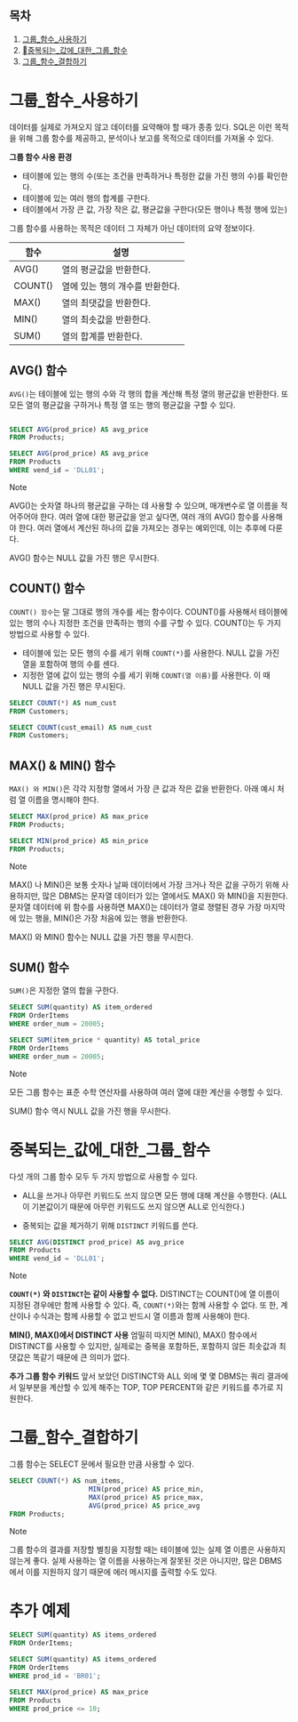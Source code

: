 ## 목차

1. [그룹_함수_사용하기](#그룹_함수_사용하기)
2. [중복되는_값에_대한_그룹_함수](#중복되는_값에_대한_그룹_함수)
3. [그룹_함수_결합하기](#그룹_함수_결합하기)



# 그룹_함수_사용하기

데이터를 실제로 가져오지 않고 데이터를 요약해야 할 때가 종종 있다. SQL은 이런 목적을 위해 그룹 함수를 제공하고, 분석이나 보고를 목적으로 데이터를 가져올 수 있다.

**그룹 함수 사용 환경**
- 테이블에 있는 행의 수(또는 조건을 만족하거나 특정한 값을 가진 행의 수)를 확인한다.
- 테이블에 있는 여러 행의 합계를 구한다.
- 테이블에서 가장 큰 값, 가장 작은 값, 평균값을 구한다(모든 행이나 특정 행에 있는)

그룹 함수를 사용하는 목적은 데이터 그 자체가 아닌 데이터의 요약 정보이다.

| 함수    | 설명                            |
| ------- | ------------------------------- |
| AVG()   | 열의 평균값을 반환한다.         |
| COUNT() | 열에 있는 행의 개수를 반환한다. |
| MAX()   | 열의 최댓값을 반환한다.         |
| MIN()   | 열의 최솟값을 반환한다.         |
| SUM()   | 열의 합계를 반환한다.           |

## AVG() 함수

`AVG()`는 테이블에 있는 행의 수와 각 행의 합을 계산해 특정 열의 평균값을 반환한다.
또 모든 열의 평균값을 구하거나 특정 열 또는 행의 평균값을 구할 수 있다.

``` SQL

SELECT AVG(prod_price) AS avg_price
FROM Products;

SELECT AVG(prod_price) AS avg_price
FROM Products
WHERE vend_id = 'DLL01';

```

> [!NOTE]
> AVG()는 숫자열 하나의 평균값을 구하는 데 사용할 수 있으며, 매개변수로 열 이름을 적어주어야 한다.
> 여러 열에 대한 평균값을 얻고 싶다면, 여러 개의 AVG() 함수를 사용해야 한다. 여러 열에서 계산된 하나의 값을 가져오는 경우는 예외인데, 이는 추후에 다룬다.
> 
> AVG() 함수는 NULL 값을 가진 행은 무시한다.

## COUNT() 함수

`COUNT() 함수`는 말 그대로 행의 개수를 세는 함수이다. COUNT()를 사용해서 테이블에 있는 행의 수나 지정한 조건을 만족하는 행의 수를 구할 수 있다.
COUNT()는 두 가지 방법으로 사용할 수 있다.

- 테이블에 있는 모든 행의 수를 세기 위해 `COUNT(*)`를 사용한다. NULL 값을 가진 열을 포함하여 행의 수를 센다.
- 지정한 열에 값이 있는 행의 수를 세기 위해 `COUNT(열 이름)`를 사용한다. 이 때 NULL 값을 가진 행은 무시된다.

``` SQL
SELECT COUNT(*) AS num_cust
FROM Customers;

SELECT COUNT(cust_email) AS num_cust
FROM Customers;
```


## MAX() & MIN() 함수

`MAX() 와 MIN()`은 각각 지정항 열에서 가장 큰 값과 작은 값을 반환한다. 아래 예시 처럼 열 이름을 명시해야 한다.

``` SQL
SELECT MAX(prod_price) AS max_price
FROM Products;

SELECT MIN(prod_price) AS min_price
FROM Products;
```

> [!NOTE]
> MAX() 나 MIN()은 보통 숫자나 날짜 데이터에서 가장 크거나 작은 값을 구하기 위해 사용하지만, 많은 DBMS는 문자열 데이터가 있는 열에서도 MAX() 와 MIN()을 지원한다.
> 문자열 데이터에 위 함수를 사용하면 MAX()는 데이터가 열로 졍렬된 경우 가장 마지막에 있는 행을, MIN()은 가장 처음에 있는 행을 반환한다.
> 
> MAX() 와 MIN() 함수는 NULL 값을 가진 행을 무시한다.


## SUM() 함수

`SUM()`은 지정한 열의 합을 구한다.

``` SQL
SELECT SUM(quantity) AS item_ordered
FROM OrderItems
WHERE order_num = 20005;

SELECT SUM(item_price * quantity) AS total_price
FROM OrderItems
WHERE order_num = 20005;
```

> [!NOTE]
> 모든 그룹 함수는 표준 수학 연산자를 사용하여 여러 열에 대한 계산을 수행할 수 있다.
> 
>  SUM() 함수 역시 NULL 값을 가진 행을 무시한다.


# 중복되는_값에_대한_그룹_함수

다섯 개의 그룹 함수 모두 두 가지 방법으로 사용할 수 있다.

- ALL을 쓰거나 아무런 키워드도 쓰지 않으면 모든 행에 대해 계산을 수행한다.
  (ALL이 기본값이기 때문에 아무런 키워드도 쓰지 않으면 ALL로 인식한다.)
  
- 중복되는 값을 제거하기 위해 `DISTINCT` 키워드를 쓴다.

``` SQL
SELECT AVG(DISTINCT prod_price) AS avg_price
FROM Products
WHERE vend_id = 'DLL01';
```

> [!NOTE] 
> **`COUNT(*)` 와 `DISTINCT`는 같이 사용할 수 없다.**
> DISTINCT는 COUNT()에 열 이름이 지정된 경우에만 함께 사용할 수 있다. 즉, `COUNT(*)`와는 함께 사용할 수 없다.
> 또 한, 계산이나 수식과는 함께 사용할 수 없고 반드시 열 이름과 함께 사용해야 한다.
> 
> **MIN(), MAX()에서 DISTINCT 사용**
> 엄밀히 따지면 MIN(), MAX() 함수에서 DISTINCT를 사용할 수 있지만, 실제로는 중복을 포함하든, 포함하지 않든 최솟값과 최댓값은 똑같기 때문에 큰 의미가 없다.
> 
> **추가 그룹 함수 키워드**
> 앞서 보았던 DISTINCT와 ALL 외에 몇 몇 DBMS는 쿼리 결과에서 일부분을 계산할 수 있게 해주는 TOP, TOP PERCENT와 같은 키워드를 추가로 지원한다.


# 그룹_함수_결합하기

그룹 함수는 SELECT 문에서 필요한 만큼 사용할 수 있다.

```SQL
SELECT COUNT(*) AS num_items,
					MIN(prod_price) AS price_min,
                    MAX(prod_price) AS price_max,
                    AVG(prod_price) AS price_avg
FROM Products;
```

> [!NOTE]
> 그룹 함수의 결과를 저장할 별칭을 지정할 때는 테이블에 있는 실제 열 이름은 사용하지 않는게 좋다.
> 실제 사용하는 열 이름을 사용하는게 잘못된 것은 아니지만, 많은 DBMS에서 이를 지원하지 않기 때문에 에러 메시지를 출력할 수도 있다.


# 추가 예제

```SQL
SELECT SUM(quantity) AS items_ordered
FROM OrderItems;

SELECT SUM(quantity) AS items_ordered
FROM OrderItems
WHERE prod_id = 'BR01';

SELECT MAX(prod_price) AS max_price
FROM Products
WHERE prod_price <= 10;
```

